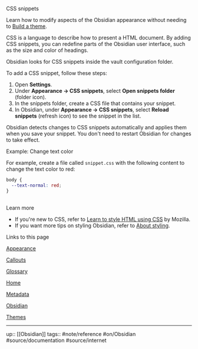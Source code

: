 CSS snippets

Learn how to modify aspects of the Obsidian appearance without needing to [Build a theme](https://docs.obsidian.md/Themes/App+themes/Build+a+theme).

CSS is a language to describe how to present a HTML document. By adding CSS snippets, you can redefine parts of the Obsidian user interface, such as the size and color of headings.

Obsidian looks for CSS snippets inside the vault configuration folder.

To add a CSS snippet, follow these steps:

1. Open **Settings**.
2. Under **Appearance → CSS snippets**, select **Open snippets folder** (folder icon).
3. In the snippets folder, create a CSS file that contains your snippet.
4. In Obsidian, under **Appearance → CSS snippets**, select **Reload snippets** (refresh icon) to see the snippet in the list.

Obsidian detects changes to CSS snippets automatically and applies them when you save your snippet. You don't need to restart Obsidian for changes to take effect.

Example: Change text color

For example, create a file called `snippet.css` with the following content to change the text color to red:

```css
body {
  --text-normal: red;
}
```

## 

Learn more

- If you're new to CSS, refer to [Learn to style HTML using CSS](https://developer.mozilla.org/en-US/docs/Learn/CSS) by Mozilla.
- If you want more tips on styling Obsidian, refer to [About styling](https://docs.obsidian.md/Reference/CSS+variables/About+styling).

Links to this page

[Appearance](https://help.obsidian.md/Customization/Appearance)

[Callouts](https://help.obsidian.md/Editing+and+formatting/Callouts)

[Glossary](https://help.obsidian.md/Getting+started/Glossary)

[Home](https://help.obsidian.md/Home)

[Metadata](https://help.obsidian.md/Editing+and+formatting/Metadata)

[Obsidian](https://help.obsidian.md/Obsidian/Obsidian)

[Themes](https://help.obsidian.md/Extending+Obsidian/Themes)

---
up:: [[Obsidian]]
tags:: #note/reference #on/Obsidian #source/documentation #source/internet 